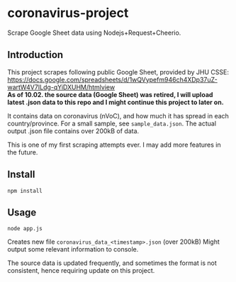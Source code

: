 # coronavirus-project

Scrape Google Sheet data using Nodejs+Request+Cheerio.

## Introduction

This project scrapes following public Google Sheet, provided by JHU CSSE:
https://docs.google.com/spreadsheets/d/1wQVypefm946ch4XDp37uZ-wartW4V7ILdg-qYiDXUHM/htmlview  
**As of 10.02. the source data (Google Sheet) was retired, I will upload latest .json data to this repo and I might continue this project to later on.**

It contains data on coronavirus (nVoC), and how much it has spread in each country/province.
For a small sample, see `sample_data.json`. The actual output .json file contains over 200kB of data.

This is one of my first scraping attempts ever. I may add more features in the future.

## Install

`npm install`

## Usage

`node app.js`

Creates new file `coronavirus_data_<timestamp>.json` (over 200kB)
Might output some relevant information to console.

The source data is updated frequently, and sometimes the format is not consistent, hence requiring update on this project.
